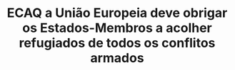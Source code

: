 ---
title: "ECAQ a União Europeia deve obrigar os Estados-Membros a acolher refugiados de todos os conflitos armados"
infoslide: ""
round: "Round 5"
weight: 5
videos: []
tags: ['European Union', 'International Relations']
layout: "motion"
categories: ["motions"]
---